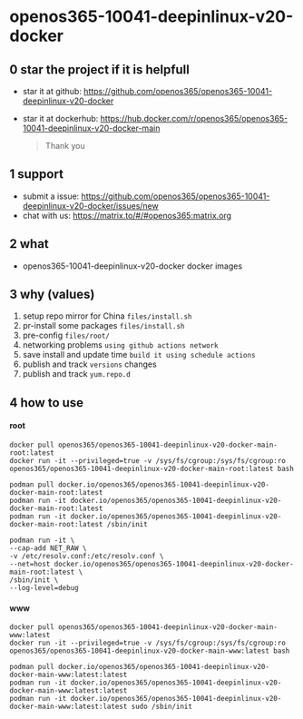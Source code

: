 # openos365-10041-deepinlinux-v20-docker

## 0 star the project if it is helpfull

* star it at github: https://github.com/openos365/openos365-10041-deepinlinux-v20-docker
* star it at dockerhub: https://hub.docker.com/r/openos365/openos365-10041-deepinlinux-v20-docker-main

  > Thank you

## 1 support

* submit a issue: https://github.com/openos365/openos365-10041-deepinlinux-v20-docker/issues/new
* chat with us: https://matrix.to/#/#openos365:matrix.org

## 2 what

* openos365-10041-deepinlinux-v20-docker docker images
  
## 3 why (values)

1. setup repo mirror for China `files/install.sh`
1. pr-install some packages `files/install.sh`
1. pre-config `files/root/`
1. networking problems `using github actions network`
1. save install and update time `build it using schedule actions`
1. publish and track `versions` changes
1. publish and track `yum.repo.d`

## 4 how to use

#### root
```
docker pull openos365/openos365-10041-deepinlinux-v20-docker-main-root:latest
docker run -it --privileged=true -v /sys/fs/cgroup:/sys/fs/cgroup:ro openos365/openos365-10041-deepinlinux-v20-docker-main-root:latest bash

podman pull docker.io/openos365/openos365-10041-deepinlinux-v20-docker-main-root:latest
podman run -it docker.io/openos365/openos365-10041-deepinlinux-v20-docker-main-root:latest
podman run -it docker.io/openos365/openos365-10041-deepinlinux-v20-docker-main-root:latest /sbin/init

podman run -it \
--cap-add NET_RAW \
-v /etc/resolv.conf:/etc/resolv.conf \
--net=host docker.io/openos365/openos365-10041-deepinlinux-v20-docker-main-root:latest \
/sbin/init \
--log-level=debug

```
#### www

```
docker pull openos365/openos365-10041-deepinlinux-v20-docker-main-www:latest
docker run -it --privileged=true -v /sys/fs/cgroup:/sys/fs/cgroup:ro openos365/openos365-10041-deepinlinux-v20-docker-main-www:latest bash

podman pull docker.io/openos365/openos365-10041-deepinlinux-v20-docker-main-www:latest:latest
podman run -it docker.io/openos365/openos365-10041-deepinlinux-v20-docker-main-www:latest:latest
podman run -it docker.io/openos365/openos365-10041-deepinlinux-v20-docker-main-www:latest:latest sudo /sbin/init
```
